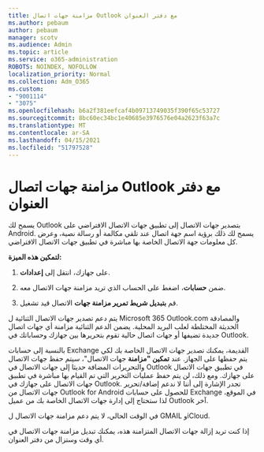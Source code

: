 ```yaml
---
title: مزامنة جهات اتصال Outlook مع دفتر العنوان
ms.author: pebaum
author: pebaum
manager: scotv
ms.audience: Admin
ms.topic: article
ms.service: o365-administration
ROBOTS: NOINDEX, NOFOLLOW
localization_priority: Normal
ms.collection: Adm_O365
ms.custom:
- "9001114"
- "3075"
ms.openlocfilehash: b6a2f381eefcaf4b09713749035f390f65c53727
ms.sourcegitcommit: 8bc60ec34bc1e40685e3976576e04a2623f63a7c
ms.translationtype: MT
ms.contentlocale: ar-SA
ms.lasthandoff: 04/15/2021
ms.locfileid: "51797528"
---
```

# <a name="sync-my-outlook-contacts-to-my-address-book"></a>مزامنة جهات اتصال Outlook مع دفتر العنوان

يسمح لك Outlook بتصدير جهات الاتصال إلى تطبيق جهات الاتصال الافتراضي على Android. يسمح لك ذلك برؤية اسم جهة اتصال عند تلقي مكالمة أو رسالة نصية، وعرض كل معلومات جهة الاتصال الخاصة بها مباشرة في تطبيق جهات الاتصال الافتراضي.
 
**لتمكين هذه الميزة:**
 
1. على جهازك، انتقل إلى **إعدادات**.

2. ضمن **حسابات**، اضغط على الحساب الذي تريد مزامنة جهات الاتصال معه.

3. قم **بتبديل شريط تمرير مزامنة جهات** الاتصال قيد تشغيل.
 
يتم دعم تصدير جهات الاتصال الثنائية ل Microsoft 365 Outlook.com والمصادقة الحديثة المختلطة لعلب البريد المحلية. يضمن الدعم الثنائية مزامنة أي جهات اتصال جديدة تضيفها أو جهات اتصال حالية تقوم بتحريرها بين جهازك وحساباتك في Outlook.
 
بالنسبة إلى حسابات Exchange القديمة، يمكنك تصدير جهات الاتصال الخاصة بك لكي يتم حفظها على الجهاز. عند **تمكين "مزامنة** جهات الاتصال"، سيتم حفظ جهات الاتصال والتحريرات المضافة حديثا إلى جهات الاتصال في Outlook في تطبيق جهات الاتصال على جهازك. ومع ذلك، لن يتم حفظ عمليات التحرير التي تم القيام بها مباشرة في تطبيق جهات الاتصال على جهازك في Outlook. تجدر الإشارة إلى أننا لا ندعم إضافة/تحرير جهات الاتصال من Outlook for Android للحصول على حسابات Exchange في الموقع، لذا ستحتاج إلى إدارة جهات الاتصال الخاصة بك من عميل Outlook آخر.
 
في الوقت الحالي، لا يتم دعم مزامنة جهات الاتصال ل GMAIL وiCloud.
 
إذا كنت تريد إزالة جهات الاتصال المتزامنة هذه، يمكنك تبديل مزامنة جهات الاتصال في أي وقت وستزال من دفتر العنوان. 
